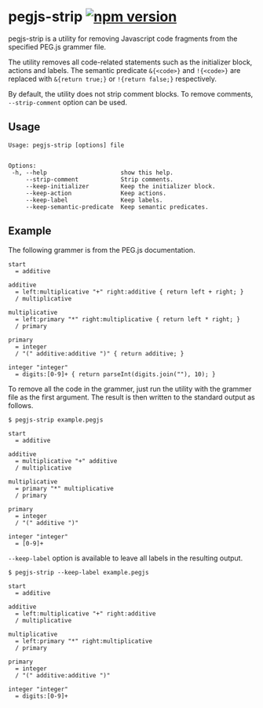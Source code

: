# pegjs-strip [![npm version](https://badge.fury.io/js/pegjs-strip.svg)](https://badge.fury.io/js/pegjs-strip)
pegjs-strip is a utility for removing Javascript code fragments from the specified PEG.js grammer file.

The utility removes all code-related statements such as the initializer block, actions and labels. The semantic predicate `&{<code>}` and `!{<code>}` are replaced with `&{return true;}` or `!{return false;}` respectively. 

By default, the utility does not strip comment blocks. To remove comments, `--strip-comment` option can be used.

## Usage

```
Usage: pegjs-strip [options] file


Options:
 -h, --help                     show this help.
     --strip-comment            Strip comments.
     --keep-initializer         Keep the initializer block.
     --keep-action              Keep actions.
     --keep-label               Keep labels.
     --keep-semantic-predicate  Keep semantic predicates.
```

## Example

The following grammer is from the PEG.js documentation.

```
start
  = additive

additive
  = left:multiplicative "+" right:additive { return left + right; }
  / multiplicative

multiplicative
  = left:primary "*" right:multiplicative { return left * right; }
  / primary

primary
  = integer
  / "(" additive:additive ")" { return additive; }

integer "integer"
  = digits:[0-9]+ { return parseInt(digits.join(""), 10); }
```

To remove all the code in the grammer, just run the utility with the grammer file as the first argument. 
The result is then written to the standard output as follows.

```
$ pegjs-strip example.pegjs

start
  = additive

additive
  = multiplicative "+" additive
  / multiplicative

multiplicative
  = primary "*" multiplicative
  / primary

primary
  = integer
  / "(" additive ")"

integer "integer"
  = [0-9]+
```

`--keep-label` option is available to leave all labels in the resulting output.

```
$ pegjs-strip --keep-label example.pegjs 

start
  = additive

additive
  = left:multiplicative "+" right:additive
  / multiplicative

multiplicative
  = left:primary "*" right:multiplicative
  / primary

primary
  = integer
  / "(" additive:additive ")"

integer "integer"
  = digits:[0-9]+
```



